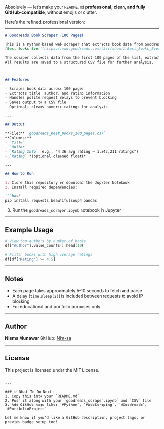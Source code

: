 Absolutely — let’s make your `README.md` **professional, clean, and fully GitHub-compatible**, without emojis or clutter.

Here’s the refined, professional version:

---

````markdown
# Goodreads Book Scraper (100 Pages)

This is a Python-based web scraper that extracts book data from Goodreads' public list:  
[Best Books Ever](https://www.goodreads.com/list/show/1.Best_Books_Ever).

The scraper collects data from the first 100 pages of the list, extracting each book's title, author, and average rating.  
All results are saved to a structured CSV file for further analysis.

---

## Features

- Scrapes book data across 100 pages
- Extracts title, author, and rating information
- Handles polite request delays to prevent blocking
- Saves output to a CSV file
- Optional: cleans numeric ratings for analysis

---

## Output

**File:** `goodreads_best_books_100_pages.csv`  
**Columns:**
- `Title`
- `Author`
- `Rating Info` (e.g., "4.36 avg rating — 1,543,211 ratings")
- `Rating` *(optional cleaned float)*

---

## How to Run

1. Clone this repository or download the Jupyter Notebook
2. Install required dependencies:

```bash
pip install requests beautifulsoup4 pandas
````

3. Run the `goodreads_scraper.ipynb` notebook in Jupyter

---

## Example Usage

```python
# View top authors by number of books
df["Author"].value_counts().head(10)

# Filter books with high average ratings
df[df["Rating"] >= 4.5]
```

---

## Notes

* Each page takes approximately 5–10 seconds to fetch and parse
* A delay (`time.sleep(2)`) is included between requests to avoid IP blocking
* For educational and portfolio purposes only

---

## Author

**Nisma Munawar**
GitHub: [Nim-sa](https://github.com/Nim-sa)

---

## License

This project is licensed under the MIT License.

```

---

### ✅ What To Do Next:
1. Copy this into your `README.md`
2. Push it along with your `goodreads_scraper.ipynb` and `CSV` file
3. Add GitHub tags like: `#Python`, `#WebScraping`, `#Goodreads`, `#PortfolioProject`

Let me know if you'd like a GitHub description, project tags, or preview badge setup too!
```


